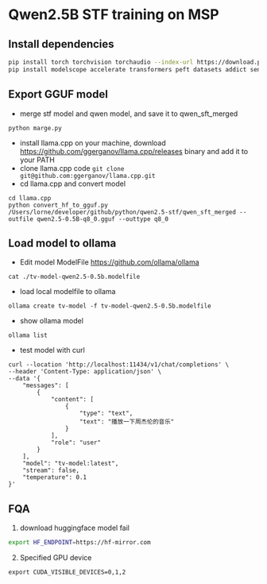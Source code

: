 # Qwen2.5B STF training on MSP

## Install dependencies
```bash
pip install torch torchvision torchaudio --index-url https://download.pytorch.org/whl/cpu
pip install modelscope accelerate transformers peft datasets addict sentencepiece
```

## Export GGUF model
* merge stf model and qwen model, and save it to qwen_sft_merged 
```
python marge.py
```
* install llama.cpp on your machine, download https://github.com/ggerganov/llama.cpp/releases binary and add it to your PATH
* clone llama.cpp code `git clone git@github.com:ggerganov/llama.cpp.git`
* cd llama.cpp and convert model 
```
cd llama.cpp
python convert_hf_to_gguf.py /Users/lorne/developer/github/python/qwen2.5-stf/qwen_sft_merged --outfile qwen2.5-0.5B-q8_0.gguf --outtype q8_0
```

## Load model to ollama
* Edit model ModelFile https://github.com/ollama/ollama
```
cat ./tv-model-qwen2.5-0.5b.modelfile
```
* load local modelfile to ollama
```
ollama create tv-model -f tv-model-qwen2.5-0.5b.modelfile
```

* show ollama model
```
ollama list
```

* test model with curl
```
curl --location 'http://localhost:11434/v1/chat/completions' \
--header 'Content-Type: application/json' \
--data '{
    "messages": [         
        {
            "content": [
                {
                    "type": "text",
                    "text": "播放一下周杰伦的音乐"
                }
            ],
            "role": "user"
        }
    ],
    "model": "tv-model:latest",
    "stream": false,
    "temperature": 0.1
}'
```


## FQA
1. download huggingface model fail
```bash
export HF_ENDPOINT=https://hf-mirror.com
```

2. Specified GPU device 
```
export CUDA_VISIBLE_DEVICES=0,1,2
```